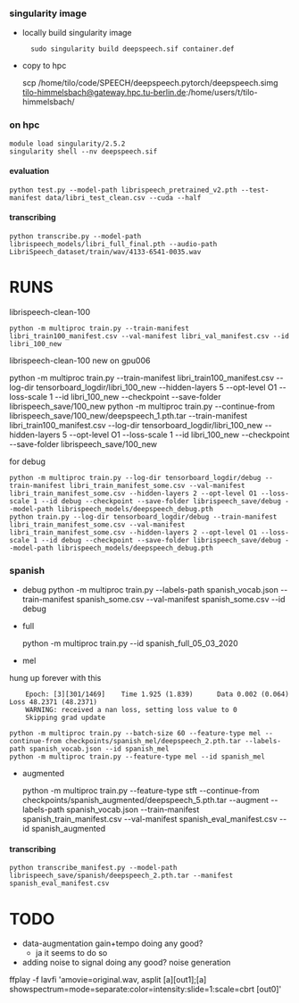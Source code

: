 ### singularity image

* locally build singularity image

        sudo singularity build deepspeech.sif container.def

* copy to hpc

    scp /home/tilo/code/SPEECH/deepspeech.pytorch/deepspeech.simg tilo-himmelsbach@gateway.hpc.tu-berlin.de:/home/users/t/tilo-himmelsbach/

### on hpc
    module load singularity/2.5.2
    singularity shell --nv deepspeech.sif
    
#### evaluation
    python test.py --model-path librispeech_pretrained_v2.pth --test-manifest data/libri_test_clean.csv --cuda --half

#### transcribing 
    python transcribe.py --model-path librispeech_models/libri_full_final.pth --audio-path LibriSpeech_dataset/train/wav/4133-6541-0035.wav
    
# RUNS

librispeech-clean-100

    python -m multiproc train.py --train-manifest libri_train100_manifest.csv --val-manifest libri_val_manifest.csv --id libri_100_new

librispeech-clean-100 new on gpu006

python -m multiproc train.py --train-manifest libri_train100_manifest.csv --log-dir tensorboard_logdir/libri_100_new --hidden-layers 5 --opt-level O1 --loss-scale 1 --id libri_100_new --checkpoint --save-folder librispeech_save/100_new
python -m multiproc train.py --continue-from librispeech_save/100_new/deepspeech_1.pth.tar --train-manifest libri_train100_manifest.csv --log-dir tensorboard_logdir/libri_100_new --hidden-layers 5 --opt-level O1 --loss-scale 1 --id libri_100_new --checkpoint --save-folder librispeech_save/100_new

for debug
    
    python -m multiproc train.py --log-dir tensorboard_logdir/debug --train-manifest libri_train_manifest_some.csv --val-manifest libri_train_manifest_some.csv --hidden-layers 2 --opt-level O1 --loss-scale 1 --id debug --checkpoint --save-folder librispeech_save/debug --model-path librispeech_models/deepspeech_debug.pth
    python train.py --log-dir tensorboard_logdir/debug --train-manifest libri_train_manifest_some.csv --val-manifest libri_train_manifest_some.csv --hidden-layers 2 --opt-level O1 --loss-scale 1 --id debug --checkpoint --save-folder librispeech_save/debug --model-path librispeech_models/deepspeech_debug.pth

### spanish
* debug
    python -m multiproc train.py --labels-path spanish_vocab.json --train-manifest spanish_some.csv --val-manifest spanish_some.csv --id debug

* full
 
    python -m multiproc train.py --id spanish_full_05_03_2020
    
* mel

 hung up forever with this 

        Epoch: [3][301/1469]    Time 1.925 (1.839)      Data 0.002 (0.064)      Loss 48.2371 (48.2371)
        WARNING: received a nan loss, setting loss value to 0
        Skipping grad update

    python -m multiproc train.py --batch-size 60 --feature-type mel --continue-from checkpoints/spanish_mel/deepspeech_2.pth.tar --labels-path spanish_vocab.json --id spanish_mel
    python -m multiproc train.py --feature-type mel --id spanish_mel

* augmented

    python -m multiproc train.py --feature-type stft --continue-from checkpoints/spanish_augmented/deepspeech_5.pth.tar --augment --labels-path spanish_vocab.json --train-manifest spanish_train_manifest.csv --val-manifest spanish_eval_manifest.csv --id spanish_augmented

#### transcribing
    
    python transcribe_manifest.py --model-path librispeech_save/spanish/deepspeech_2.pth.tar --manifest spanish_eval_manifest.csv

# TODO
* data-augmentation gain+tempo doing any good?
    * ja it seems to do so
* adding noise to signal doing any good? noise generation


ffplay -f lavfi 'amovie=original.wav, asplit [a][out1];[a] showspectrum=mode=separate:color=intensity:slide=1:scale=cbrt [out0]'